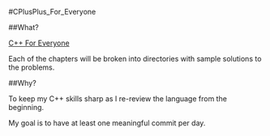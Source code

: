 #CPlusPlus_For_Everyone

##What?

[C++ For Everyone](http://www.wiley.com/WileyCDA/WileyTitle/productCd-EHEP001707.html)

Each of the chapters will be broken into directories with sample solutions to the problems. 

##Why?

To keep my C++ skills sharp as I re-review the language from the beginning. 

My goal is to have at least one meaningful commit per day.